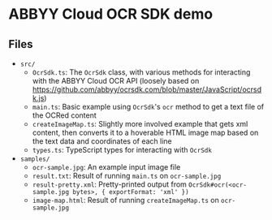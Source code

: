 # ABBYY Cloud OCR SDK demo

## Files

- `src/`
  - `OcrSdk.ts`: The `OcrSdk` class, with various methods for interacting with the ABBYY Cloud OCR API (loosely based on https://github.com/abbyy/ocrsdk.com/blob/master/JavaScript/ocrsdk.js)
  - `main.ts`: Basic example using `OcrSdk`'s `ocr` method to get a text file of the OCRed content
  - `createImageMap.ts`: Slightly more involved example that gets xml content, then converts it to a hoverable HTML image map based on the text data and coordinates of each line
  - `types.ts`: TypeScript types for interacting with `OcrSdk`
- `samples/`
  - `ocr-sample.jpg`: An example input image file
  - `result.txt`: Result of running `main.ts` on `ocr-sample.jpg`
  - `result-pretty.xml`: Pretty-printed output from `OcrSdk#ocr(<ocr-sample.jpg bytes>, { exportFormat: 'xml' })`
  - `image-map.html`: Result of running `createImageMap.ts` on `ocr-sample.jpg`
